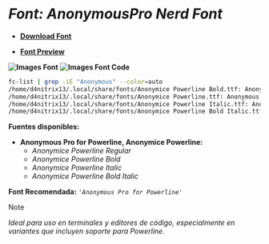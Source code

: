 <!-- Autor: Daniel Benjamin Perez Morales -->
<!-- GitHub: https://github.com/DanielPerezMoralesDev13 -->
<!-- Correo electrónico: danielperezdev@proton.me -->

# ***Font: AnonymousPro Nerd Font***

- **[Download Font](https://github.com/ryanoasis/nerd-fonts/releases/download/v3.2.1/AnonymousPro.zip "https://github.com/ryanoasis/nerd-fonts/releases/download/v3.2.1/AnonymousPro.zip")**

- **[Font Preview](https://www.programmingfonts.org/#anonymous-pro "https://www.programmingfonts.org/#anonymous-pro")**

**![Images Font](../../Fonts/AnonymousPro%20Nerd%20Font.png "Fonts/AnonymousPro Nerd Font.png")**
**![Images Font Code](../../Font%20Images%20Code/AnonymousPro%20Nerd%20Font%20Code.png "Font Images Code/AnonymousPro Nerd Font Code.png")**

```bash
fc-list | grep -iE "Anonymous" --color=auto 
/home/d4nitrix13/.local/share/fonts/Anonymice Powerline Bold.ttf: Anonymous Pro for Powerline, Anonymice Powerline:style=Bold
/home/d4nitrix13/.local/share/fonts/Anonymice Powerline.ttf: Anonymous Pro for Powerline, Anonymice Powerline:style=Regular
/home/d4nitrix13/.local/share/fonts/Anonymice Powerline Italic.ttf: Anonymous Pro for Powerline, Anonymice Powerline:style=Italic
/home/d4nitrix13/.local/share/fonts/Anonymice Powerline Bold Italic.ttf: Anonymous Pro for Powerline, Anonymice Powerline:style=Bold Italic
```

**Fuentes disponibles:**

- **Anonymous Pro for Powerline, Anonymice Powerline:**
  - *Anonymice Powerline Regular*
  - *Anonymice Powerline Bold*
  - *Anonymice Powerline Italic*
  - *Anonymice Powerline Bold Italic*

**Font Recomendada:** *`'Anonymous Pro for Powerline'`*

> [!NOTE]
> *Ideal para uso en terminales y editores de código, especialmente en variantes que incluyen soporte para Powerline.*
